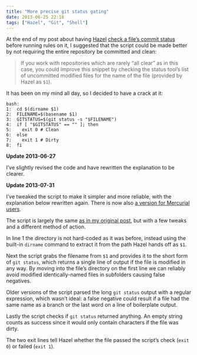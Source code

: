 ```yaml
---
title: "More precise git status gating"
date: 2013-06-25 22:18
tags: ["Hazel", "Git", "Shell"]
---
```


At the end of my post about having [Hazel][] [check a file’s commit status][post] before running rules on it, I suggested that the script could be made better by not requiring the entire repository be committed and clean:

> If you work with repositories which are rarely
> “all clear” as in this case, you could improve
> this snippet by checking the status tool’s list
> of uncommitted modified files for the name of
> the file (provided by Hazel as `$1`).

[Hazel]: http://www.noodlesoft.com
[post]: /2013/06/gating-hazel-with-git-status/

It has been on my mind all day, so I decided to have a crack at it:

    bash:
    1:  cd $(dirname $1)
    2:  FILENAME=$(basename $1)
    3:  GITSTATUS=$(git status -s "$FILENAME")
    4:  if [ "$GITSTATUS" == "" ]; then
    5:    exit 0 # Clean
    6:  else
    7:    exit 1 # Dirty
    8:  fi

<div class="flag">
    <strong>Update 2013-06-27</strong>
    <p>I’ve slightly revised the code and have rewritten the explanation to be clearer.</p>
    <strong>Update 2013-07-31</strong>
    <p>I’ve tweaked the script to make it simpler and more reliable, with the explanation below rewritten again. There is now also <a href="/2013/07/hazel-gating-with-mercurial/">a version for Mercurial users</a>.</p>
</div>

The script is largely the same [as in my original post][post], but with a few tweaks and a different method of action.

In line 1 the directory is not hard-coded as it was before, instead using the built-in `dirname` command to extract it from the path Hazel hands off as `$1`.

Next the script grabs the filename from `$1` and provides it to the short form of `git status`, which returns a single line of output if the file is modified in any way. By moving into the file’s directory on the first line we can reliably avoid modified identically-named files in subfolders causing false negatives.

Older versions of the script parsed the long `git status` output with a regular expression, which wasn’t ideal: a false negative could result if a file had the same name as a branch or the last word on a line of boilerplate output.

Lastly the script checks if `git status` returned anything. An empty string counts as success since it would only contain characters if the file was dirty.

The two exit lines tell Hazel whether the file passed the script’s check (`exit 0`) or failed (`exit 1`).
